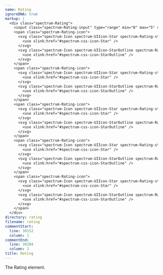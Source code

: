 ```yaml
---
name: Rating
ignoreDNA: true
markup: |
  <div class="spectrum-Rating">
    <input class="spectrum-Rating-input" type="range" min="0" max="5" value="0" aria-label="Rating">
    <span class="spectrum-Rating-icon">
      <svg class="spectrum-Icon spectrum-UIIcon-Star spectrum-Rating-starActive" focusable="false" aria-hidden="true">
        <use xlink:href="#spectrum-css-icon-Star" />
      </svg>
      <svg class="spectrum-Icon spectrum-UIIcon-StarOutline spectrum-Rating-starInactive" focusable="false" aria-hidden="true">
        <use xlink:href="#spectrum-css-icon-StarOutline" />
      </svg>
    </span>
    <span class="spectrum-Rating-icon">
      <svg class="spectrum-Icon spectrum-UIIcon-Star spectrum-Rating-starActive" focusable="false" aria-hidden="true">
        <use xlink:href="#spectrum-css-icon-Star" />
      </svg>
      <svg class="spectrum-Icon spectrum-UIIcon-StarOutline spectrum-Rating-starInactive" focusable="false" aria-hidden="true">
        <use xlink:href="#spectrum-css-icon-StarOutline" />
      </svg>
    </span>
    <span class="spectrum-Rating-icon">
      <svg class="spectrum-Icon spectrum-UIIcon-Star spectrum-Rating-starActive" focusable="false" aria-hidden="true">
        <use xlink:href="#spectrum-css-icon-Star" />
      </svg>
      <svg class="spectrum-Icon spectrum-UIIcon-StarOutline spectrum-Rating-starInactive" focusable="false" aria-hidden="true">
        <use xlink:href="#spectrum-css-icon-StarOutline" />
      </svg>
    </span>
    <span class="spectrum-Rating-icon">
      <svg class="spectrum-Icon spectrum-UIIcon-Star spectrum-Rating-starActive" focusable="false" aria-hidden="true">
        <use xlink:href="#spectrum-css-icon-Star" />
      </svg>
      <svg class="spectrum-Icon spectrum-UIIcon-StarOutline spectrum-Rating-starInactive" focusable="false" aria-hidden="true">
        <use xlink:href="#spectrum-css-icon-StarOutline" />
      </svg>
    </span>
    <span class="spectrum-Rating-icon">
      <svg class="spectrum-Icon spectrum-UIIcon-Star spectrum-Rating-starActive" focusable="false" aria-hidden="true">
        <use xlink:href="#spectrum-css-icon-Star" />
      </svg>
      <svg class="spectrum-Icon spectrum-UIIcon-StarOutline spectrum-Rating-starInactive" focusable="false" aria-hidden="true">
        <use xlink:href="#spectrum-css-icon-StarOutline" />
      </svg>
    </span>
  </div>
directory: rating
filename: rating
commentStart:
  line: 30152
  column: 1
commentEnd:
  line: 30204
  column: 2
title: Rating
---
```

The Rating element.